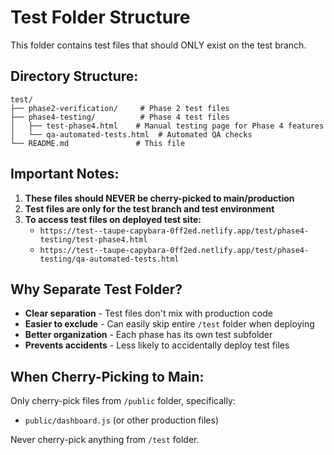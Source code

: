 # Test Folder Structure

This folder contains test files that should ONLY exist on the test branch.

## Directory Structure:

```
test/
├── phase2-verification/     # Phase 2 test files
├── phase4-testing/          # Phase 4 test files
│   ├── test-phase4.html    # Manual testing page for Phase 4 features
│   └── qa-automated-tests.html  # Automated QA checks
└── README.md               # This file
```

## Important Notes:

1. **These files should NEVER be cherry-picked to main/production**
2. **Test files are only for the test branch and test environment**
3. **To access test files on deployed test site:**
   - `https://test--taupe-capybara-0ff2ed.netlify.app/test/phase4-testing/test-phase4.html`
   - `https://test--taupe-capybara-0ff2ed.netlify.app/test/phase4-testing/qa-automated-tests.html`

## Why Separate Test Folder?

- **Clear separation** - Test files don't mix with production code
- **Easier to exclude** - Can easily skip entire `/test` folder when deploying
- **Better organization** - Each phase has its own test subfolder
- **Prevents accidents** - Less likely to accidentally deploy test files

## When Cherry-Picking to Main:

Only cherry-pick files from `/public` folder, specifically:
- `public/dashboard.js` (or other production files)

Never cherry-pick anything from `/test` folder.
